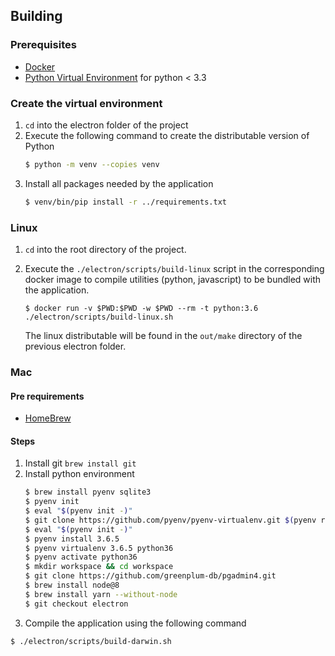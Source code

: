 ## Building

### Prerequisites
* [Docker](https://www.docker.com/)
* [Python Virtual Environment](https://docs.python.org/3/library/venv.html) for python < 3.3

### Create the virtual environment 
1. `cd` into the electron folder of the project
1. Execute the following command to create the distributable version of Python
    ```bash
    $ python -m venv --copies venv
    ```
1. Install all packages needed by the application
    ```bash
    $ venv/bin/pip install -r ../requirements.txt
    ```

### Linux
1. `cd` into the root directory of the project.
1. Execute the `./electron/scripts/build-linux` script in the corresponding docker image to compile utilities (python, javascript) to be bundled with the application.
   ```
   $ docker run -v $PWD:$PWD -w $PWD --rm -t python:3.6 ./electron/scripts/build-linux.sh
   ```

   The linux distributable will be found in the `out/make` directory of the previous electron folder.

### Mac

#### Pre requirements
* [HomeBrew](https://brew.sh/)

#### Steps
1. Install git
`brew install git`
1. Install python environment
    ```bash
    $ brew install pyenv sqlite3
    $ pyenv init
    $ eval "$(pyenv init -)"
    $ git clone https://github.com/pyenv/pyenv-virtualenv.git $(pyenv root)/plugins/pyenv-virtualenv
    $ eval "$(pyenv init -)"
    $ pyenv install 3.6.5
    $ pyenv virtualenv 3.6.5 python36
    $ pyenv activate python36
    $ mkdir workspace && cd workspace
    $ git clone https://github.com/greenplum-db/pgadmin4.git
    $ brew install node@8
    $ brew install yarn --without-node
    $ git checkout electron
    ```
1. Compile the application using the following command
```bash
$ ./electron/scripts/build-darwin.sh
```